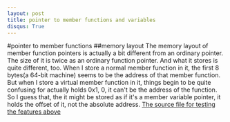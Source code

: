 ```yaml
---
layout: post
title: pointer to member functions and variables
disqus: True
---
```


#pointer to member functions
##memory layout
  The memory layout of member function pointers is actually a bit different from an ordinary pointer. The size of it is twice 
as an ordinary function pointer. 
  And what it stores is quite different, too. When I store a normal member function in it, the first 8 bytes(a 64-bit machine) 
seems to be the address of that member function. 
  But when I store a virtual member function in it, things begin to be quite confusing for actually holds 0x1, 0, 
it can't be the address of the function. So I guess that, the it might be stored as if it's a member variable pointer, it holds 
the offset of it, not the absolute address.
[The source file for testing the features above](https://nobodyxu.github.com/code)
